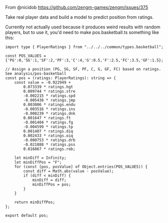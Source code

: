 From @nicidob https://github.com/zengm-games/zengm/issues/375

Take real player data and build a model to predict position from ratings.

Currently not actually used because it produces weird results with random players, but to use it, you'd need to make pos.basketball.ts something like this:

```
import type { PlayerRatings } from "../../../common/types.basketball";

const POS_VALUES = {'PG':0,'SG':1,'SF':2,'PF':3,'C':4,'G':0.5,'F':2.5,'FC':3.5,'GF':1.5};

// Assign a position (PG, SG, SF, PF, C, G, GF, FC) based on ratings. See analysis/pos-basketball
const pos = (ratings: PlayerRatings): string => {
	const value = -0.922949 +
		0.073339 * ratings.hgt
		0.009744 * ratings.stre
		-0.002215 * ratings.spd
		-0.005438 * ratings.jmp
		0.003006 * ratings.endu
		-0.003516 * ratings.ins
		-0.008239 * ratings.dnk
		0.001647 * ratings.ft
		-0.001404 * ratings.fg
		-0.004599 * ratings.tp
		0.001407 * ratings.diq
		0.002433 * ratings.oiq
		-0.000753 * ratings.drb
		-0.021888 * ratings.pss
		0.016867 * ratings.reb;

	let minDiff = Infinity;
	let minDiffPos = "F";
	for (const [pos, posValue] of Object.entries(POS_VALUES)) {
		const diff = Math.abs(value - posValue);
		if (diff < minDiff) {
			minDiff = diff;
			minDiffPos = pos;
		}
	}

	return minDiffPos;
};

export default pos;
```
